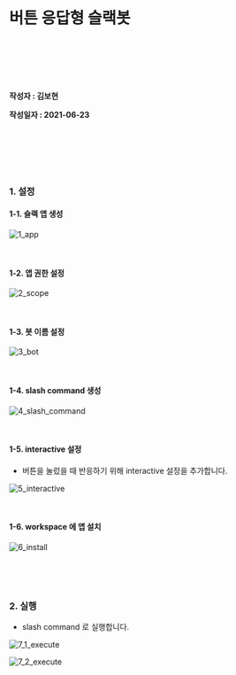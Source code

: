 # 버튼 응답형 슬랙봇

&nbsp;

&nbsp;

&nbsp;

**작성자 : 김보현**

**작성일자 : 2021-06-23**

&nbsp;

&nbsp;

&nbsp;

### 1. 설정

#### 1-1. 슬랙 앱 생성

![1_app](https://user-images.githubusercontent.com/62785722/123018556-c0d65c00-d409-11eb-8fac-757ce5a1d722.png)

&nbsp;

#### 1-2. 앱 권한 설정

![2_scope](https://user-images.githubusercontent.com/62785722/123018563-c2a01f80-d409-11eb-8af5-79ccb648dc2a.png)

&nbsp;

#### 1-3. 봇 이름 설정

![3_bot](https://user-images.githubusercontent.com/62785722/123018564-c338b600-d409-11eb-9e62-21ab42ac9fa0.png)

&nbsp;

#### 1-4. slash command 생성

![4_slash_command](https://user-images.githubusercontent.com/62785722/123018566-c3d14c80-d409-11eb-88d0-45459c5a478c.png)

&nbsp;

#### 1-5. interactive 설정

- 버튼을 눌렀을 때 반응하기 위해 interactive 설정을 추가합니다.



![5_interactive](https://user-images.githubusercontent.com/62785722/123018567-c469e300-d409-11eb-84f9-0ef7bf1ab587.png)

&nbsp;

#### 1-6.  workspace 에 앱 설치

![6_install](https://user-images.githubusercontent.com/62785722/123018568-c5027980-d409-11eb-80c7-85cef1455dc7.png)

&nbsp;

&nbsp;

### 2. 실행

- slash command 로 실행합니다.

![7_1_execute](https://user-images.githubusercontent.com/62785722/123018918-67226180-d40a-11eb-9e70-f576cf0eeea9.png)



![7_2_execute](https://user-images.githubusercontent.com/62785722/123018923-6ee20600-d40a-11eb-83a9-bb851bec5aa9.png)

